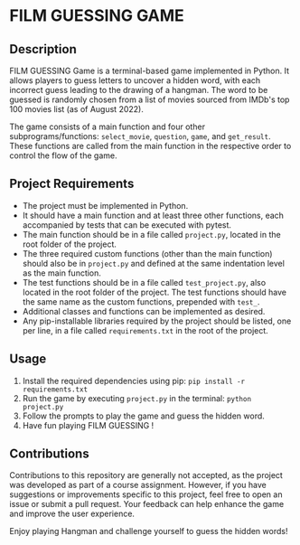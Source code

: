 # FILM GUESSING GAME


## Description

 FILM GUESSING Game is a terminal-based game implemented in Python. It allows players to guess letters to uncover a hidden word, with each incorrect guess leading to the drawing of a hangman. The word to be guessed is randomly chosen from a list of movies sourced from IMDb's top 100 movies list (as of August 2022).

The game consists of a main function and four other subprograms/functions: `select_movie`, `question`, `game`, and `get_result`. These functions are called from the main function in the respective order to control the flow of the game.

## Project Requirements

- The project must be implemented in Python.
- It should have a main function and at least three other functions, each accompanied by tests that can be executed with pytest.
- The main function should be in a file called `project.py`, located in the root folder of the project.
- The three required custom functions (other than the main function) should also be in `project.py` and defined at the same indentation level as the main function.
- The test functions should be in a file called `test_project.py`, also located in the root folder of the project. The test functions should have the same name as the custom functions, prepended with `test_`.
- Additional classes and functions can be implemented as desired.
- Any pip-installable libraries required by the project should be listed, one per line, in a file called `requirements.txt` in the root of the project.

## Usage

1. Install the required dependencies using pip: `pip install -r requirements.txt`
2. Run the game by executing `project.py` in the terminal: `python project.py`
3. Follow the prompts to play the game and guess the hidden word.
4. Have fun playing  FILM GUESSING !

## Contributions

Contributions to this repository are generally not accepted, as the project was developed as part of a course assignment. However, if you have suggestions or improvements specific to this project, feel free to open an issue or submit a pull request. Your feedback can help enhance the game and improve the user experience.



Enjoy playing Hangman and challenge yourself to guess the hidden words!

